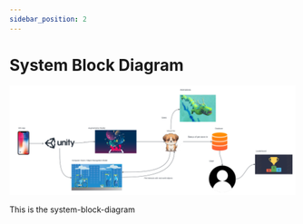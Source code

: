 ```yaml
---
sidebar_position: 2
---
```


# System Block Diagram
![Sytem Block Diagram](./img/system-block-diagram.png)

This is the system-block-diagram
